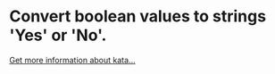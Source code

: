 Convert boolean values to strings 'Yes' or 'No'.
=
[Get more information about kata...](/kata/53369039d7ab3ac506000467)